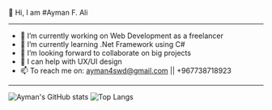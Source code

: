
👋 Hi, I am #Ayman F. Ali
<hr>

- 🔭 I’m currently working on Web Development as a freelancer 
- 🌱 I’m currently learning .Net Framework using C#
- 👯 I’m looking forward to collaborate on big projects
- 🤔 I can help with UX/UI design
- 📫 To reach me on: ayman4swd@gmail.com || +967738718923

<hr>

![Ayman's GitHub stats](https://github-readme-stats.vercel.app/api?username=AymanAli00&theme=github_dark&show_icons=true)
![Top Langs](https://github-readme-stats.vercel.app/api/top-langs/?username=AymanAli00&layout=compact&theme=github_dark&show_icons=true)
